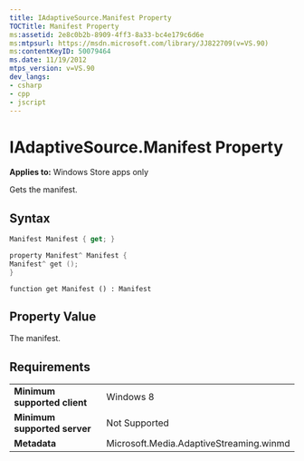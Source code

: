 ```yaml
---
title: IAdaptiveSource.Manifest Property
TOCTitle: Manifest Property
ms:assetid: 2e8c0b2b-8909-4ff3-8a33-bc4e179c6d6e
ms:mtpsurl: https://msdn.microsoft.com/library/JJ822709(v=VS.90)
ms:contentKeyID: 50079464
ms.date: 11/19/2012
mtps_version: v=VS.90
dev_langs:
- csharp
- cpp
- jscript
---
```


# IAdaptiveSource.Manifest Property

**Applies to:** Windows Store apps only

Gets the manifest.

## Syntax

```csharp
Manifest Manifest { get; }
```

```cpp
property Manifest^ Manifest {
Manifest^ get ();
}
```

```jscript
function get Manifest () : Manifest
```

## Property Value

The manifest.

## Requirements

|||
|--- |--- |
|**Minimum supported client**|Windows 8|
|**Minimum supported server**|Not Supported|
|**Metadata**|Microsoft.Media.AdaptiveStreaming.winmd|
